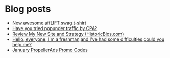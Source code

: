# Blog posts
<!-- BLOG-POST-LIST:START -->
- [New awesome affLIFT swag t-shirt](https://afflift.com/f/threads/new-awesome-afflift-swag-t-shirt.10190/)
- [Have you tried popunder traffic by CPA?](https://afflift.com/f/threads/have-you-tried-popunder-traffic-by-cpa.6522/)
- [Review My New Site and Strategy &lpar;HistoricBios.com&rpar;](https://afflift.com/f/threads/review-my-new-site-and-strategy-historicbios-com.9378/)
- [Hello, everyone, I&#39;m a freshman,and I&#39;ve had some difficulties,could you help me?](https://afflift.com/f/threads/hello-everyone-im-a-freshman-and-ive-had-some-difficulties-could-you-help-me.9790/)
- [January PropellerAds Promo Codes](https://afflift.com/f/threads/january-propellerads-promo-codes.10169/)
<!-- BLOG-POST-LIST:END -->
